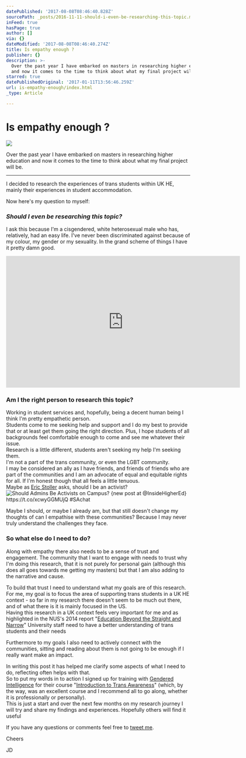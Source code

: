 ```yaml
---
datePublished: '2017-08-08T08:46:40.828Z'
sourcePath: _posts/2016-11-11-should-i-even-be-researching-this-topic.md
inFeed: true
hasPage: true
author: []
via: {}
dateModified: '2017-08-08T08:46:40.274Z'
title: Is empathy enough ?
publisher: {}
description: >-
  Over the past year I have embarked on masters in researching higher education
  and now it comes to the time to think about what my final project will be.
starred: true
datePublishedOriginal: '2017-01-11T13:56:46.259Z'
url: is-empathy-enough/index.html
_type: Article

---
```

# Is empathy enough ?
![](https://the-grid-user-content.s3-us-west-2.amazonaws.com/46e391b2-23b3-4cf8-978c-26f522f39629.gif)

Over the past year I have embarked on masters in researching higher education and now it comes to the time to think about what my final project will be.

---

I decided to research the experiences of trans students within UK HE, mainly their experiences in student accommodation.

Now here's my question to myself:

### _Should I even be researching this topic?_

I ask this because I'm a cisgendered, white heterosexual male who has, relatively, had an easy life. I've never been discriminated against because of my colour, my gender or my sexuality. In the grand scheme of things I have it pretty damn good.

<iframe src="https://cdn.embedly.com/widgets/media.html?src=https%3A%2F%2Fwww.youtube.com%2Fembed%2F87LGmm1M5Is%3Ffeature%3Doembed&amp;url=http%3A%2F%2Fwww.youtube.com%2Fwatch%3Fv%3D87LGmm1M5Is&amp;image=https%3A%2F%2Fi.ytimg.com%2Fvi%2F87LGmm1M5Is%2Fhqdefault.jpg&amp;key=b7d04c9b404c499eba89ee7072e1c4f7&amp;type=text%2Fhtml&amp;schema=youtube" width="640" height="360" scrolling="no" frameborder="0" allowfullscreen="" style=""></iframe>

### Am I the right person to research this topic?

Working in student services and, hopefully, being a decent human being I think I'm pretty empathetic person.   
Students come to me seeking help and support and I do my best to provide that or at least get them going the right direction. Plus, I hope students of all backgrounds feel comfortable enough to come and see me whatever their issue.  
Research is a little different, students aren't seeking my help I'm seeking them.   
I'm not a part of the trans community, or even the LGBT community.   
I may be considered an ally as I have friends, and friends of friends who are part of the communities and I am an advocate of equal and equitable rights for all. If I'm honest though that all feels a little tenuous.  
Maybe as [Eric Stoller][0] asks, should I be an activist?
![Should Admins Be Activists on Campus? {new post at @InsideHigherEd} https://t.co/xcwyGGMUjQ #SAchat](https://s3-us-west-2.amazonaws.com/the-grid-img/p/2bc075456c3733dfd68269b213bb552e860f10b7.jpg)

Maybe I should, or maybe I already am, but that still doesn't change my thoughts of can I empathise with these communities? Because I may never truly understand the challenges they face.

### So what else do I need to do?

Along with empathy there also needs to be a sense of trust and engagement. The community that I want to engage with needs to trust why I'm doing this research, that it is not purely for personal gain (although this does all goes towards me getting my masters) but that I am also adding to the narrative and cause.

To build that trust I need to understand what my goals are of this research.   
For me, my goal is to focus the area of supporting trans students in a UK HE context - so far in my research there doesn't seem to be much out there, and of what there is it is mainly focused in the US.  
Having this research in a UK context feels very important for me and as highlighted in the NUS's 2014 report "[Education Beyond the Straight and Narrow][1]" University staff need to have a better understanding of trans students and their needs

Furthermore to my goals I also need to actively connect with the communities, sitting and reading about them is not going to be enough if I really want make an impact.

In writing this post it has helped me clarify some aspects of what I need to do, reflecting often helps with that.   
So to put my words in to action I signed up for training with [Gendered Intelligence][2] for their course "[Introduction to Trans Awareness][3]" (which, by the way, was an excellent course and I recommend all to go along, whether it is professionally or personally).  
This is just a start and over the next few months on my research journey I will try and share my findings and experiences. Hopefully others will find it useful

If you have any questions or comments feel free to [tweet me][4].

Cheers

JD

[0]: https://twitter.com/EricStoller "@EricStoller"
[1]: https://www.nus.org.uk/global/lgbt-research.pdf "Education Beyond the Straight and Narrow [PDF]"
[2]: http://genderedintelligence.co.uk/ "Gendered Intelligence"
[3]: http://genderedintelligence.co.uk/professionals/cpd "Details of the course"
[4]: https://goo.gl/AXGerg "Tweet me @JD_in_HE"